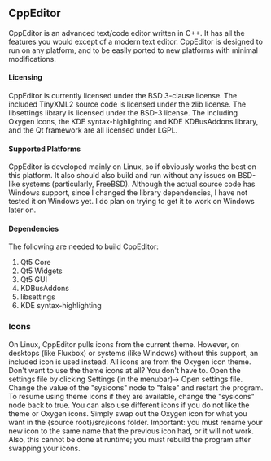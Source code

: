 ## CppEditor
CppEditor is an advanced text/code editor written in C++. It has all the features you would except of a modern text editor. CppEditor is designed to run on any platform, and to be easily ported to new platforms with minimal modifications.

#### Licensing
CppEditor is currently licensed under the BSD 3-clause license. The included TinyXML2 source code is licensed under the zlib license. The libsettings library is licensed under the BSD-3 license. The including Oxygen icons, the KDE syntax-highlighting and KDE KDBusAddons library, and the Qt framework are all licensed under LGPL.

#### Supported Platforms
CppEditor is developed mainly on Linux, so if obviously works the best on this platform. It also should also build and run without any issues on BSD-like systems (particularly, FreeBSD). Although the actual source code has Windows support, since I changed the library dependencies, I have not tested it on Windows yet. I do plan on trying to get it to work on Windows later on.

#### Dependencies
The following are needed to build CppEditor:   
1. Qt5 Core
2. Qt5 Widgets
3. Qt5 GUI
4. KDBusAddons
5. libsettings
6. KDE syntax-highlighting

### Icons
On Linux, CppEditor pulls icons from the current theme. However, on desktops (like Fluxbox) or systems (like Windows) without this support, an included icon is used instead. All icons are from the Oxygen icon theme. Don't want to use the theme icons at all? You don't have to. Open the settings file by clicking Settings (in the menubar)-> Open settings file. Change the value of the "sysicons" node to "false" and restart the program. To resume using theme icons if they are available, change the "sysicons" node back to true. You can also use different icons if you do not like the theme or Oxygen icons. Simply swap out the Oxygen icon for what you want in the {source root}/src/icons folder. Important: you must rename your new icon to the same name that the previous icon had, or it will not work. Also, this cannot be done at runtime; you must rebuild the program after swapping your icons.


